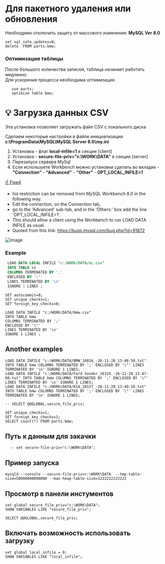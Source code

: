 # Для пакетного удаления или обновления 
Необходимо отключить защиту от массового изменения.
**MySQL Ver 8.0**

```mysql
set sql_safe_updates=0;
delete  FROM parts.bmw;
```

### Оптимизация таблицы 
После большого количества записей, таблица начинает работать медленно.  
Для ускорения процесса необходима оптимизация. 

```mysql
   use parts;
   optimize table bmw;
```

# 💡 Загрузка данных CSV 
 Эта установка позволяет загружать файл CSV с локального диска

Сделаем некоторые настройки в файле инициализации **c:\ProgramData\MySQL\MySQL Server 8.0\my.ini** 

1. Установка - флаг **local-infile=1** в секции [client]
2. Установка - **secure-file-priv="c:\WORK\DATA"** в секции [server]
3. Перезапуск сервера MySql
4. Если используете Workbench можно установки сделать во вкладке - **"Connection"** - **"Advanced"** - **"Other"** - **OPT_LOCAL_INFILE=1**


 [☝ Fixed](https://stackoverflow.com/questions/63361962/error-2068-hy000-load-data-local-infile-file-request-rejected-due-to-restrict)   
 
- his restriction can be removed from MySQL Workbench 8.0 in the following way. 
- Edit the connection, on the Connection tab, 
- go to the 'Advanced' sub-tab, and in the 'Others:' box add the line 'OPT_LOCAL_INFILE=1'.
- This should allow a client using the Workbench to run LOAD DATA INFILE as usual.
- Quoted from this link: https://bugs.mysql.com/bug.php?id=91872

![image](https://github.com/Gitart/Mysql/assets/3950155/4f41a1a0-51a0-420d-961b-04dd9e35172f)

### Example 
```sql
 LOAD DATA LOCAL INFILE "c:/WORK/DATA/ac.csv"  
 INTO TABLE ss 
 COLUMNS TERMINATED BY ',' 
 ENCLOSED BY '\"' 
 LINES TERMINATED BY '\n' 
 IGNORE 1 LINES ;
```


```mysql
SET autocommit=0;
SET unique_checks=1;
SET foreign_key_checks=0;

LOAD DATA INFILE "c:/WORK/DATA/bmw.csv"
INTO TABLE bmw
COLUMNS TERMINATED BY ';'
ENCLOSED BY '\"'
LINES TERMINATED BY '\n'
IGNORE 1 LINES ;
```

## Another examples
```mysql
LOAD DATA INFILE "c:/WORK/DATA/BMW_16016_-26-11-20_13-46-50.txt"         INTO TABLE bmw COLUMNS TERMINATED BY ';' ENCLOSED BY '\"' LINES TERMINATED BY '\n' IGNORE 1 LINES;
LOAD DATA INFILE "c:/WORK/DATA/Ford Sonder_16319_-26-11-20_13-47-08.txt" INTO TABLE bmw COLUMNS TERMINATED BY ';' ENCLOSED BY '\"' LINES TERMINATED BY '\n' IGNORE 1 LINES;
LOAD DATA INFILE "c:/WORK/DATA/KIA_20157_-26-11-20_13-49-16.txt"         INTO TABLE bmw COLUMNS TERMINATED BY ';' ENCLOSED BY '\"' LINES TERMINATED BY '\n' IGNORE 1 LINES;

-- SELECT @@GLOBAL.secure_file_priv;

SET unique_checks=1;
SET foreign_key_checks=1;
SELECT count(*) FROM parts.bmw;
```

## Путь к данным для закачки
```
  -- set secure-file-priv="c:\WORK\DATA";
```

## Пример запуска
```
mysqld --console --secure-file-priv=c:\WORK\DATA  --tmp-table-size=50000000000000 --max-heap-table-size=1222222222222
```
  
## Просмoтр  в панели инстументов 

```
set global secure_file_priv="c:\WORK\DATA";
SHOW VARIABLES LIKE "secure_file_priv";

SELECT @@GLOBAL.secure_file_priv;
```

## Включать возможность использовать загрузку
```
set global local_infile = 0;
SHOW VARIABLES LIKE "local_infile";
```
